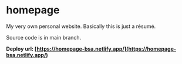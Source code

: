 # homepage

My very own personal website. Basically this is just a résumé.

Source code is in main branch.

**Deploy url: [https://homepage-bsa.netlify.app/](https://homepage-bsa.netlify.app/)**
